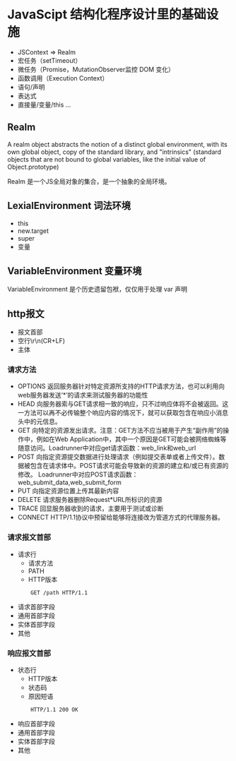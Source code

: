 # JavaScipt 结构化程序设计里的基础设施

* JSContext => Realm
* 宏任务（setTimeout）
* 微任务（Promise，MutationObserver监控 DOM 变化）
* 函数调用（Execution Context）
* 语句/声明
* 表达式
* 直接量/变量/this ...

## Realm

A realm object abstracts the notion of a distinct global environment, with its own global object, copy of the standard library, and "intrinsics" (standard objects that are not bound to global variables, like the initial value of Object.prototype)

Realm 是一个JS全局对象的集合，是一个抽象的全局环境。

## LexialEnvironment 词法环境

* this
* new.target
* super
* 变量

## VariableEnvironment 变量环境

VariableEnvironment 是个历史遗留包袱，仅仅用于处理 var 声明

## http报文

* 报文首部
* 空行\r\n(CR+LF)
* 主体
### 请求方法
* OPTIONS
返回服务器针对特定资源所支持的HTTP请求方法，也可以利用向web服务器发送‘*’的请求来测试服务器的功能性
* HEAD
向服务器索与GET请求相一致的响应，只不过响应体将不会被返回。这一方法可以再不必传输整个响应内容的情况下，就可以获取包含在响应小消息头中的元信息。
* GET
向特定的资源发出请求。注意：GET方法不应当被用于产生“副作用”的操作中，例如在Web Application中，其中一个原因是GET可能会被网络蜘蛛等随意访问。Loadrunner中对应get请求函数：web_link和web_url
* POST
向指定资源提交数据进行处理请求（例如提交表单或者上传文件）。数据被包含在请求体中。POST请求可能会导致新的资源的建立和/或已有资源的修改。 Loadrunner中对应POST请求函数：web_submit_data,web_submit_form
* PUT
向指定资源位置上传其最新内容
* DELETE
请求服务器删除Request*URL所标识的资源
* TRACE
回显服务器收到的请求，主要用于测试或诊断
* CONNECT
HTTP/1.1协议中预留给能够将连接改为管道方式的代理服务器。
### 请求报文首部
* 请求行
    * 请求方法
    * PATH
    * HTTP版本
    ```
        GET /path HTTP/1.1
    ```
* 请求首部字段
* 通用首部字段
* 实体首部字段
* 其他

### 响应报文首部
* 状态行
    * HTTP版本
    * 状态码
    * 原因短语
    ```
        HTTP/1.1 200 OK
    ```
* 响应首部字段
* 通用首部字段
* 实体首部字段
* 其他